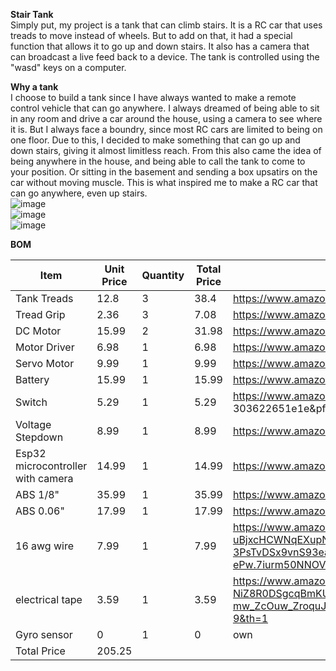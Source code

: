 **Stair Tank**      
Simply put, my project is a tank that can climb stairs. It is a RC car that uses treads to move instead of wheels. But to add on that, it had a special function that allows it to go up and down stairs. It also has a camera that can broadcast a live feed back to a device. The tank is controlled using the "wasd" keys on a computer.         

**Why a tank**         
I choose to build a tank since I have always wanted to make a remote control vehicle that can go anywhere. I always dreamed of being able to sit in any room and drive a car around the house, using a camera to see where it is. But I always face a boundry, since most RC cars are limited to being on one floor. Due to this, I decided to make something that can go up and down stairs, giving it almost limitless reach. From this also came the idea of being anywhere in the house, and being able to call the tank to come to your position. Or sitting in the basement and sending a box upsatirs on the car without moving muscle. This is what inspired me to make a RC car that can go anywhere, even up stairs.       
![image](https://github.com/user-attachments/assets/04ace756-90ef-45bb-bce7-0fb7eae2fcd4)     
![image](https://github.com/user-attachments/assets/46c1db81-17e0-4ba3-813f-de368f082883)       
![image](https://github.com/user-attachments/assets/e101c0d2-64ee-431e-9c25-2d7900bf3b62)     

**BOM**      

|Item	|Unit Price|	Quantity|	Total Price|	Link|
| --- | -----|------|------|-----|
|Tank Treads	|12.8|	3|	38.4|	https://www.amazon.com/gp/product/B0BKFQPS5T/ref=ox_sc_act_title_10?smid=A3DNF7PMWIJNTG&psc=1|
|Tread Grip|	2.36	|3|	7.08	|https://www.amazon.com/gp/product/B0BHQKYL83/ref=ox_sc_act_title_1?smid=A2OG7GOMLN7OOH&th=1|
|DC Motor	|15.99	|2	|31.98|	https://www.amazon.com/gp/product/B09SZ3GC13/ref=ox_sc_act_title_9?smid=AMXT7HV26EJPE&th=1|
|Motor Driver|	6.98	|1	|6.98|	https://www.amazon.com/gp/product/B0DPPWFZ1C/ref=ox_sc_act_title_7?smid=A19I4QHRSJAHJQ&th=1|
|Servo Motor|	9.99|	1	|9.99	|https://www.amazon.com/gp/product/B09BZ5955Z/ref=ox_sc_act_title_6?smid=A19FRW2DHVT2CC&th=1|
|Battery	|15.99|	1	|15.99|	https://www.amazon.com/gp/product/B0C243MXMQ/ref=ox_sc_act_title_8?smid=A3FKMD6P089KQA&th=1|
|Switch	|5.29|	1	|5.29	|https://www.amazon.com/Rocker-Switch%EF%BC%8C6Pcs-Latching-Pre-Wired-KCD1-X-Y/dp/B07L9JWVVR/ref=pd_ci_mcx_di_int_sccai_cn_d_sccl_1_3/147-2080373-2960609?pd_rd_w=DwtSH&content-id=amzn1.sym.751acc83-5c05-42d0-a15e 303622651e1e&pf_rd_p=751acc83-5c05-42d0-a15e-303622651e1e&pf_rd_r=546HWN4ZDGJN150SFFDJ&pd_rd_wg=p7Kxs&pd_rd_r=c3ec9eda-920d-4ffe-a6fc-3ae20d09d0dd&pd_rd_i=B07L9JWVVR&psc=1|
|Voltage Stepdown|	8.99|	1	|8.99|	https://www.amazon.com/gp/product/B09DGDQ48H/ref=ox_sc_act_title_2?smid=A25NZ3OT6I61PQ&th=1|
|Esp32 microcontroller with camera	|14.99	|1	|14.99	|https://www.amazon.com/gp/product/B0F4DKTBR9/ref=ox_sc_act_title_5?smid=A23ZQFJGQ73FV0&th=1|
|ABS 1/8"	|35.99|	1	|35.99	|https://www.amazon.com/gp/product/B0CLVQV2RW/ref=ox_sc_act_title_4?smid=A14NQTB8LBA47J&th=1|
|ABS 0.06"	|17.99	|1	|17.99	|https://www.amazon.com/gp/product/B0B429DZ7H/ref=ox_sc_act_title_3?th=1|
|16 awg wire|	7.99|	1	|7.99	|https://www.amazon.com/Voltage-Automotive-Primary-Security-Electrical/dp/B0CZ73SQP8/ref=sr_1_2_sspa?crid=TNFHVKPFUE72&dib=eyJ2IjoiMSJ9.tgm34ob3B7WC821lpVmxf3NEKAbAuB9GJ0DRpqhHz4-uBjxcHCWNqEXupN2EBFZqwbpAQW4VWJuJrokShvZvyhpIjy9F4xGjLgayTapsVQh8-3PsTvDSx9vnS93ea2anmusRbveVnu7sMWQKVYrjfEPWeMoMXb_7msnL4W9c8XHpqKlFqp1kY71KIZm5RLrw6Y255aDFuTc5SH27vlsA91nWg_ccahAX2fUlAMM6tRn14uZ6e87tzDtS9Er-LByUQLv4ksBUBLrj22Q-jPOf4TU7nlRZeOJI9bAvtg1-ePw.7iurm50NNOVwyTydYXc1Y_vdZZKrNv6zF0eu0taG5u0&dib_tag=se&keywords=16%2Bawg%2Bwire&qid=1750696359&sprefix=16%2Bawg%2Bwire%2Caps%2C107&sr=8-2-spons&sp_csd=d2lkZ2V0TmFtZT1zcF9hdGY&th=1|
|electrical tape|	3.59	|1|	3.59|	https://www.amazon.com/Wapodeai-Electrical-Temperature-Resistance-Waterproof/dp/B07ZWC2VLX/ref=sr_1_9?crid=1H3I57038ZHK0&dib=eyJ2IjoiMSJ9.73K5im4-7IRrzaE7DmcBo1RH2I8DmX_EbT8fLtUtDJwkDwQomn9n2AWpFaCJjS4QFsvrIZY-NiZ8R0DSgcqBmKUaB1SsAXSCg4X8AbDS_uU49YgapFcF_EiOQ8T7TOr_7veulfDrvIZpNTnMUssi1kHWQZ4BdcUENvEbH_gI-mw_ZcOuw_ZroquJV9L0gkUqyGPGaDM0HnFE0XjdRhUpPpDtHC6pNFadQlGuEtkm74s.wWxpfmIW2RpQlcayG87ZmsrH5XarQ4aF2vtetpZCoJ8&dib_tag=se&keywords=electrical%2Btape&qid=1750696413&sprefix=electrical%2Btapw%2Caps%2C113&sr=8-9&th=1|
|Gyro sensor|	0	|1|	0	|own|
|Total Price		|	205.25|	


